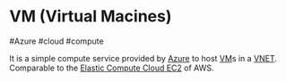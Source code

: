 # VM (Virtual Macines)
#Azure #cloud #compute 


It is a simple compute service provided by [Azure](Azure/Azure.md) to host [VM](Azure/VM.md)s in a [VNET](Azure/VNET.md). Comparable to the [Elastic Compute Cloud EC2](AWS/--%20Compute%20--/Elastic%20Compute%20Cloud%20EC2.md) of AWS.

